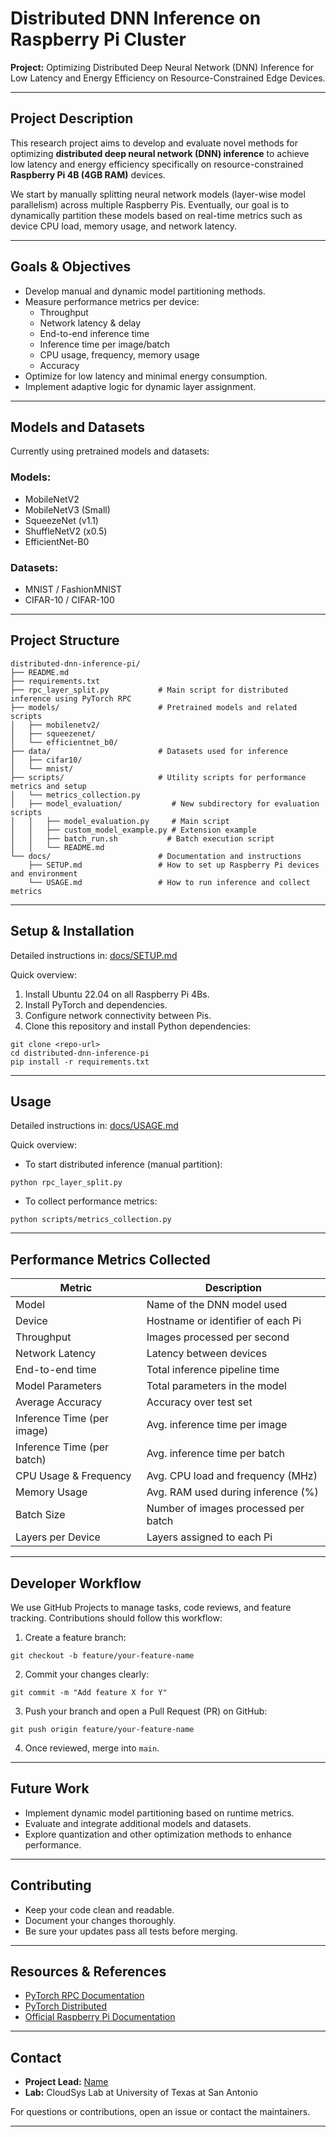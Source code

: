 # Distributed DNN Inference on Raspberry Pi Cluster

**Project:** Optimizing Distributed Deep Neural Network (DNN) Inference for Low Latency and Energy Efficiency on Resource-Constrained Edge Devices.

---

## Project Description

This research project aims to develop and evaluate novel methods for optimizing **distributed deep neural network (DNN) inference** to achieve low latency and energy efficiency specifically on resource-constrained **Raspberry Pi 4B (4GB RAM)** devices.

We start by manually splitting neural network models (layer-wise model parallelism) across multiple Raspberry Pis. Eventually, our goal is to dynamically partition these models based on real-time metrics such as device CPU load, memory usage, and network latency.

---

## Goals & Objectives

- Develop manual and dynamic model partitioning methods.
- Measure performance metrics per device:
  - Throughput
  - Network latency & delay
  - End-to-end inference time
  - Inference time per image/batch
  - CPU usage, frequency, memory usage
  - Accuracy
- Optimize for low latency and minimal energy consumption.
- Implement adaptive logic for dynamic layer assignment.

---

## Models and Datasets

Currently using pretrained models and datasets:

### Models:
- MobileNetV2
- MobileNetV3 (Small)
- SqueezeNet (v1.1)
- ShuffleNetV2 (x0.5)
- EfficientNet-B0

### Datasets:
- MNIST / FashionMNIST
- CIFAR-10 / CIFAR-100

---

## Project Structure

```
distributed-dnn-inference-pi/
├── README.md
├── requirements.txt
├── rpc_layer_split.py           # Main script for distributed inference using PyTorch RPC
├── models/                      # Pretrained models and related scripts
│   ├── mobilenetv2/
│   ├── squeezenet/
│   └── efficientnet_b0/
├── data/                        # Datasets used for inference
│   ├── cifar10/
│   └── mnist/
├── scripts/                     # Utility scripts for performance metrics and setup
│   └── metrics_collection.py
│   ├── model_evaluation/           # New subdirectory for evaluation scripts
│   │   ├── model_evaluation.py     # Main script
│   │   ├── custom_model_example.py # Extension example  
│   │   ├── batch_run.sh           # Batch execution script
│   │   └── README.md              
└── docs/                        # Documentation and instructions
    ├── SETUP.md                 # How to set up Raspberry Pi devices and environment
    └── USAGE.md                 # How to run inference and collect metrics
```

---

## Setup & Installation

Detailed instructions in: [docs/SETUP.md](docs/SETUP.md)

Quick overview:

1. Install Ubuntu 22.04 on all Raspberry Pi 4Bs.
2. Install PyTorch and dependencies.
3. Configure network connectivity between Pis.
4. Clone this repository and install Python dependencies:

```
git clone <repo-url>
cd distributed-dnn-inference-pi
pip install -r requirements.txt
```

---

## Usage

Detailed instructions in: [docs/USAGE.md](docs/USAGE.md)

Quick overview:

- To start distributed inference (manual partition):

```
python rpc_layer_split.py
```

- To collect performance metrics:

```
python scripts/metrics_collection.py
```

---

## Performance Metrics Collected

| Metric                       | Description                          |
|------------------------------|--------------------------------------|
| Model                        | Name of the DNN model used           |
| Device                       | Hostname or identifier of each Pi    |
| Throughput                   | Images processed per second          |
| Network Latency              | Latency between devices              |
| End-to-end time              | Total inference pipeline time        |
| Model Parameters             | Total parameters in the model        |
| Average Accuracy             | Accuracy over test set               |
| Inference Time (per image)   | Avg. inference time per image        |
| Inference Time (per batch)   | Avg. inference time per batch        |
| CPU Usage & Frequency        | Avg. CPU load and frequency (MHz)    |
| Memory Usage                 | Avg. RAM used during inference (%)   |
| Batch Size                   | Number of images processed per batch |
| Layers per Device            | Layers assigned to each Pi           |

---

## Developer Workflow

We use GitHub Projects to manage tasks, code reviews, and feature tracking. Contributions should follow this workflow:

1. Create a feature branch:

```
git checkout -b feature/your-feature-name
```

2. Commit your changes clearly:

```
git commit -m "Add feature X for Y"
```

3. Push your branch and open a Pull Request (PR) on GitHub:

```
git push origin feature/your-feature-name
```

4. Once reviewed, merge into `main`.

---

## Future Work

- Implement dynamic model partitioning based on runtime metrics.
- Evaluate and integrate additional models and datasets.
- Explore quantization and other optimization methods to enhance performance.

---

## Contributing

- Keep your code clean and readable.
- Document your changes thoroughly.
- Be sure your updates pass all tests before merging.

---

## Resources & References

- [PyTorch RPC Documentation](https://pytorch.org/docs/stable/rpc.html)
- [PyTorch Distributed](https://pytorch.org/docs/stable/distributed.html)
- [Official Raspberry Pi Documentation](https://www.raspberrypi.org/documentation/)

---

## Contact

- **Project Lead:** [Name]([your-contact-info])
- **Lab:** CloudSys Lab at University of Texas at San Antonio

For questions or contributions, open an issue or contact the maintainers.

---




